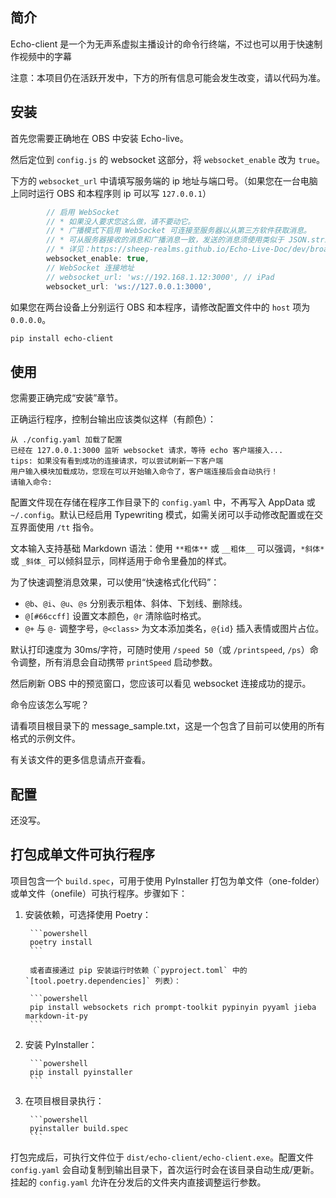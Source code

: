## 简介

Echo-client 是一个为无声系虚拟主播设计的命令行终端，不过也可以用于快速制作视频中的字幕

注意：本项目仍在活跃开发中，下方的所有信息可能会发生改变，请以代码为准。

## 安装

首先您需要正确地在 OBS 中安装 Echo-live。

然后定位到 `config.js` 的 websocket 这部分，将 `websocket_enable` 改为 `true`。

下方的 `websocket_url` 中请填写服务端的 ip 地址与端口号。（如果您在一台电脑上同时运行 OBS 和本程序则 ip 可以写 `127.0.0.1`）

```js
        // 启用 WebSocket
        // * 如果没人要求您这么做，请不要动它。
        // * 广播模式下启用 WebSocket 可连接至服务器以从第三方软件获取消息。
        // * 可从服务器接收的消息和广播消息一致，发送的消息须使用类似于 JSON.stringify 的方法序列化。
        // * 详见：https://sheep-realms.github.io/Echo-Live-Doc/dev/broadcast/
        websocket_enable: true,
        // WebSocket 连接地址
        // websocket_url: 'ws://192.168.1.12:3000', // iPad
        websocket_url: 'ws://127.0.0.1:3000',
```

如果您在两台设备上分别运行 OBS 和本程序，请修改配置文件中的 `host` 项为 `0.0.0.0`。

```sh
pip install echo-client
```

## 使用

您需要正确完成“安装”章节。

正确运行程序，控制台输出应该类似这样（有颜色）：

```
从 ./config.yaml 加载了配置
已经在 127.0.0.1:3000 监听 websocket 请求，等待 echo 客户端接入...
tips: 如果没有看到成功的连接请求，可以尝试刷新一下客户端
用户输入模块加载成功，您现在可以开始输入命令了，客户端连接后会自动执行！
请输入命令:
```

配置文件现在存储在程序工作目录下的 `config.yaml` 中，不再写入 AppData 或 `~/.config`。默认已经启用 Typewriting 模式，如需关闭可以手动修改配置或在交互界面使用 `/tt` 指令。

文本输入支持基础 Markdown 语法：使用 `**粗体**` 或 `__粗体__` 可以强调，`*斜体*` 或 `_斜体_` 可以倾斜显示，同样适用于命令里叠加的样式。

为了快速调整消息效果，可以使用“快速格式化代码”：

- `@b`、`@i`、`@u`、`@s` 分别表示粗体、斜体、下划线、删除线。
- `@[#66ccff]` 设置文本颜色，`@r` 清除临时格式。
- `@+` 与 `@-` 调整字号，`@<class>` 为文本添加类名，`@{id}` 插入表情或图片占位。

默认打印速度为 30ms/字符，可随时使用 `/speed 50`（或 `/printspeed`, `/ps`）命令调整，所有消息会自动携带 `printSpeed` 启动参数。

然后刷新 OBS 中的预览窗口，您应该可以看见 websocket 连接成功的提示。

命令应该怎么写呢？

请看项目根目录下的 message_sample.txt，这是一个包含了目前可以使用的所有格式的示例文件。

有关该文件的更多信息请点开查看。

## 配置

还没写。

## 打包成单文件可执行程序

项目包含一个 `build.spec`，可用于使用 PyInstaller 打包为单文件（one-folder）或单文件（onefile）可执行程序。步骤如下：

1. 安装依赖，可选择使用 Poetry：

        ```powershell
        poetry install
        ```

        或者直接通过 pip 安装运行时依赖（`pyproject.toml` 中的 `[tool.poetry.dependencies]` 列表）：

        ```powershell
        pip install websockets rich prompt-toolkit pypinyin pyyaml jieba markdown-it-py
        ```

2. 安装 PyInstaller：

        ```powershell
        pip install pyinstaller
        ```

3. 在项目根目录执行：

        ```powershell
        pyinstaller build.spec
        ```

打包完成后，可执行文件位于 `dist/echo-client/echo-client.exe`。配置文件 `config.yaml` 会自动复制到输出目录下，首次运行时会在该目录自动生成/更新。挂起的 `config.yaml` 允许在分发后的文件夹内直接调整运行参数。

